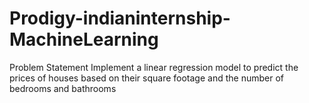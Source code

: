 # Prodigy-indianinternship-MachineLearning
Problem Statement Implement a linear regression model to predict the prices of houses based on their square footage and the number of bedrooms and bathrooms
